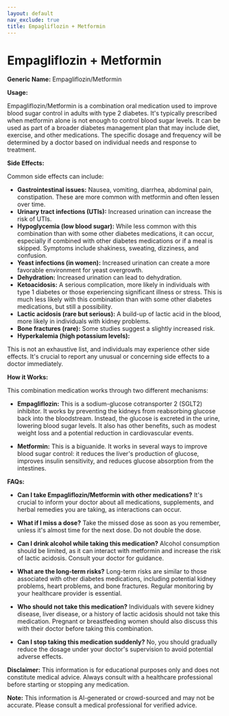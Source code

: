 ```yaml
---
layout: default
nav_exclude: true
title: Empagliflozin + Metformin
---
```


# Empagliflozin + Metformin

**Generic Name:** Empagliflozin/Metformin

**Usage:**

Empagliflozin/Metformin is a combination oral medication used to improve blood sugar control in adults with type 2 diabetes.  It's typically prescribed when metformin alone is not enough to control blood sugar levels.  It can be used as part of a broader diabetes management plan that may include diet, exercise, and other medications.  The specific dosage and frequency will be determined by a doctor based on individual needs and response to treatment.

**Side Effects:**

Common side effects can include:

* **Gastrointestinal issues:** Nausea, vomiting, diarrhea, abdominal pain, constipation.  These are more common with metformin and often lessen over time.
* **Urinary tract infections (UTIs):** Increased urination can increase the risk of UTIs.
* **Hypoglycemia (low blood sugar):**  While less common with this combination than with some other diabetes medications, it can occur, especially if combined with other diabetes medications or if a meal is skipped.  Symptoms include shakiness, sweating, dizziness, and confusion.
* **Yeast infections (in women):** Increased urination can create a more favorable environment for yeast overgrowth.
* **Dehydration:** Increased urination can lead to dehydration.
* **Ketoacidosis:** A serious complication, more likely in individuals with type 1 diabetes or those experiencing significant illness or stress. This is much less likely with this combination than with some other diabetes medications, but still a possibility.
* **Lactic acidosis (rare but serious):** A build-up of lactic acid in the blood, more likely in individuals with kidney problems.
* **Bone fractures (rare):** Some studies suggest a slightly increased risk.
* **Hyperkalemia (high potassium levels):**


This is not an exhaustive list, and individuals may experience other side effects. It's crucial to report any unusual or concerning side effects to a doctor immediately.


**How it Works:**

This combination medication works through two different mechanisms:

* **Empagliflozin:** This is a sodium-glucose cotransporter 2 (SGLT2) inhibitor. It works by preventing the kidneys from reabsorbing glucose back into the bloodstream.  Instead, the glucose is excreted in the urine, lowering blood sugar levels.  It also has other benefits, such as modest weight loss and a potential reduction in cardiovascular events.

* **Metformin:** This is a biguanide. It works in several ways to improve blood sugar control: it reduces the liver's production of glucose, improves insulin sensitivity, and reduces glucose absorption from the intestines.


**FAQs:**

* **Can I take Empagliflozin/Metformin with other medications?**  It's crucial to inform your doctor about all medications, supplements, and herbal remedies you are taking, as interactions can occur.

* **What if I miss a dose?**  Take the missed dose as soon as you remember, unless it's almost time for the next dose.  Do not double the dose.

* **Can I drink alcohol while taking this medication?**  Alcohol consumption should be limited, as it can interact with metformin and increase the risk of lactic acidosis.  Consult your doctor for guidance.

* **What are the long-term risks?**  Long-term risks are similar to those associated with other diabetes medications, including potential kidney problems, heart problems, and bone fractures.  Regular monitoring by your healthcare provider is essential.

* **Who should not take this medication?** Individuals with severe kidney disease, liver disease, or a history of lactic acidosis should not take this medication.  Pregnant or breastfeeding women should also discuss this with their doctor before taking this combination.

* **Can I stop taking this medication suddenly?**  No, you should gradually reduce the dosage under your doctor's supervision to avoid potential adverse effects.


**Disclaimer:** This information is for educational purposes only and does not constitute medical advice.  Always consult with a healthcare professional before starting or stopping any medication.


**Note:** This information is AI-generated or crowd-sourced and may not be accurate. Please consult a medical professional for verified advice.